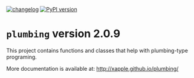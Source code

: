 [![changelog](http://allmychanges.com/p/python/plumbing/badge/)](http://allmychanges.com/p/python/plumbing/?utm_source=badge) [![PyPI version](https://badge.fury.io/py/plumbing.svg)](https://badge.fury.io/py/plumbing)

# `plumbing` version 2.0.9

This project contains functions and classes that help with plumbing-type programing.

More documentation is available at:
http://xapple.github.io/plumbing/